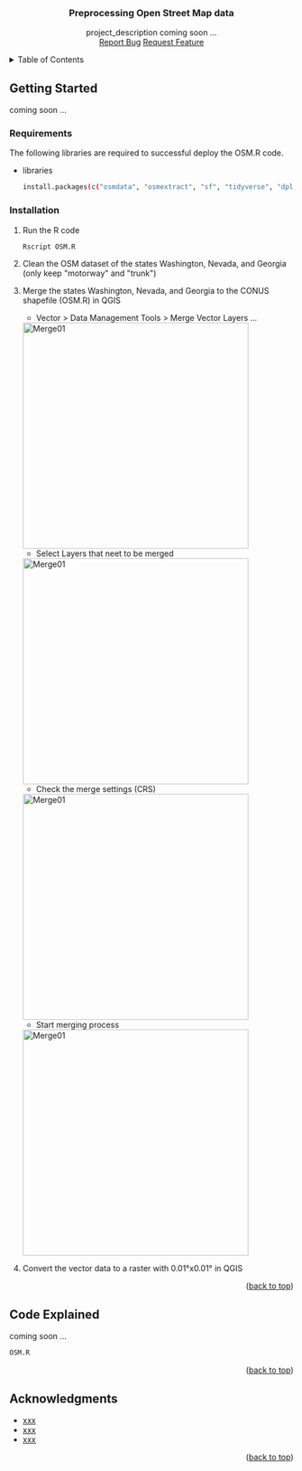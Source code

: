 <a id="readme-top"></a>


<!-- PROJECT LOGO -->
<br />
<div align="center">
  <h3 align="center">Preprocessing Open Street Map data</h3>
  <p align="center">
    project_description coming soon ...
    <br />
    <a href="https://github.com/reneebichler/surface-emissions/issues/new?labels=bug&template=bug-report---.md">Report Bug</a>
    <a href="https://github.com/reneebichler/surface-emissions/issues/new?labels=enhancement&template=feature-request---.md">Request Feature</a>
  </p>
</div>



<!-- TABLE OF CONTENTS -->
<details>
  <summary>Table of Contents</summary>
  <ol>
    <li>
      <a href="#getting-started">Getting Started</a>
      <ul>
        <li><a href="#requirements">Requirements</a></li>
        <li><a href="#installation">Installation</a></li>
      </ul>
    </li>
    <li><a href="#code-explained">Code Explained</a></li>
    <li><a href="#acknowledgments">Acknowledgments</a></li>
  </ol>
</details>



<!-- GETTING STARTED -->
## Getting Started

coming soon ...

### Requirements

The following libraries are required to successful deploy the OSM.R code.

* libraries
    ```sh
    install.packages(c("osmdata", "osmextract", "sf", "tidyverse", "dplyr", "stars"))
    ```

### Installation

1. Run the R code
    ```sh
    Rscript OSM.R
    ```
2. Clean the OSM dataset of the states Washington, Nevada, and Georgia (only keep "motorway" and "trunk")
3. Merge the states Washington, Nevada, and Georgia to the CONUS shapefile (OSM.R) in QGIS
    * Vector > Data Management Tools > Merge Vector Layers ...
    <img src=https://github.com/CEMPD/NO2_Surface_Estimation/blob/main/Images/QGIS/01_merge_shp.png alt="Merge01" width="400"/>
    
    * Select Layers that neet to be merged
    <img src=https://github.com/CEMPD/NO2_Surface_Estimation/blob/main/Images/QGIS/02_merge_shp_select_layer.png alt="Merge01" width="400"/>

    * Check the merge settings (CRS)
    <img src=https://github.com/CEMPD/NO2_Surface_Estimation/blob/main/Images/QGIS/03_merge_shp_settings.png alt="Merge01" width="400"/>

    * Start merging process
    <img src=https://github.com/CEMPD/NO2_Surface_Estimation/blob/main/Images/QGIS/04_merge_shp_run.png alt="Merge01" width="400"/>

4. Convert the vector data to a raster with 0.01°x0.01° in QGIS

<p align="right">(<a href="#readme-top">back to top</a>)</p>



<!-- Code Explained -->
## Code Explained

coming soon ...

  ```sh
  OSM.R
  ```

<p align="right">(<a href="#readme-top">back to top</a>)</p>



<!-- ACKNOWLEDGMENTS -->
## Acknowledgments

* [xxx](xxx)
* [xxx](xxx)
* [xxx](xxx)

<p align="right">(<a href="#readme-top">back to top</a>)</p>
